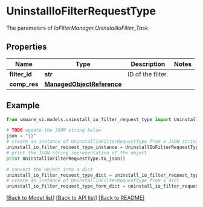 # UninstallIoFilterRequestType

The parameters of *IoFilterManager.UninstallIoFilter_Task*. 

## Properties
Name | Type | Description | Notes
------------ | ------------- | ------------- | -------------
**filter_id** | **str** | ID of the filter.  | 
**comp_res** | [**ManagedObjectReference**](ManagedObjectReference.md) |  | 

## Example

```python
from vmware_vi.models.uninstall_io_filter_request_type import UninstallIoFilterRequestType

# TODO update the JSON string below
json = "{}"
# create an instance of UninstallIoFilterRequestType from a JSON string
uninstall_io_filter_request_type_instance = UninstallIoFilterRequestType.from_json(json)
# print the JSON string representation of the object
print UninstallIoFilterRequestType.to_json()

# convert the object into a dict
uninstall_io_filter_request_type_dict = uninstall_io_filter_request_type_instance.to_dict()
# create an instance of UninstallIoFilterRequestType from a dict
uninstall_io_filter_request_type_form_dict = uninstall_io_filter_request_type.from_dict(uninstall_io_filter_request_type_dict)
```
[[Back to Model list]](../README.md#documentation-for-models) [[Back to API list]](../README.md#documentation-for-api-endpoints) [[Back to README]](../README.md)



